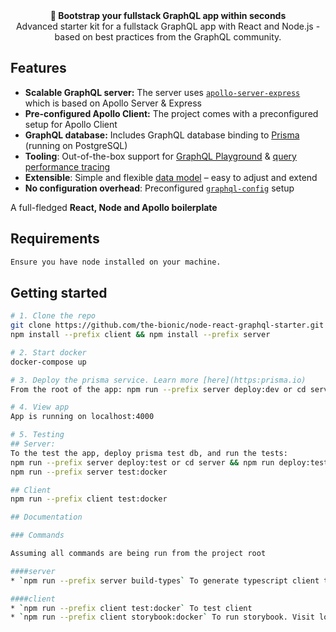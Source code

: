 <div align="center"><strong>🚀 Bootstrap your fullstack GraphQL app within seconds</strong></div>
<div align="center">Advanced starter kit for a fullstack GraphQL app with React and Node.js - based on best practices from the GraphQL community.</div>

## Features

- **Scalable GraphQL server:** The server uses [`apollo-server-express`](https://www.apollographql.com/docs/apollo-server/servers/express.html) which is based on Apollo Server & Express
- **Pre-configured Apollo Client:** The project comes with a preconfigured setup for Apollo Client
- **GraphQL database:** Includes GraphQL database binding to [Prisma](https://www.prismagraphql.com) (running on PostgreSQL)
- **Tooling**: Out-of-the-box support for [GraphQL Playground](https://github.com/prisma/graphql-playground) & [query performance tracing](https://github.com/apollographql/apollo-tracing)
- **Extensible**: Simple and flexible [data model](./database/datamodel.graphql) – easy to adjust and extend
- **No configuration overhead**: Preconfigured [`graphql-config`](https://github.com/prisma/graphql-config) setup

A full-fledged **React, Node and Apollo boilerplate**

## Requirements

```sh
Ensure you have node installed on your machine.
```

## Getting started

```sh
# 1. Clone the repo
git clone https://github.com/the-bionic/node-react-graphql-starter.git my-app && cd my-app
npm install --prefix client && npm install --prefix server 

# 2. Start docker
docker-compose up

# 3. Deploy the prisma service. Learn more [here](https:prisma.io)
From the root of the app: npm run --prefix server deploy:dev or cd server && npm run deploy:dev

# 4. View app
App is running on localhost:4000

# 5. Testing
## Server:
To the test the app, deploy prisma test db, and run the tests:
npm run --prefix server deploy:test or cd server && npm run deploy:test
npm run --prefix server test:docker

## Client
npm run --prefix client test:docker

## Documentation

### Commands

Assuming all commands are being run from the project root

####server
* `npm run --prefix server build-types` To generate typescript client types from the graphql server. Ensure the app is running.

####client
* `npm run --prefix client test:docker` To test client
* `npm run --prefix client storybook:docker` To run storybook. Visit localhost:9009 to see it. Learn more about storybook [here](https://storybook.js.org/)


